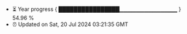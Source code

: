 - ⏳ Year progress { ████████████████▁▁▁▁▁▁▁▁▁▁▁▁▁▁ } 54.96 %
- ⏰ Updated on Sat, 20 Jul 2024 03:21:35 GMT

